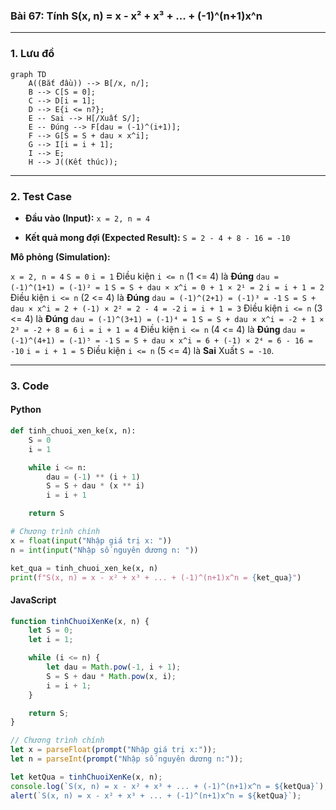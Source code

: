 ### Bài 67: Tính S(x, n) = x - x² + x³ + ... + (-1)^(n+1)x^n

---

### **1. Lưu đồ**

```mermaid
graph TD
    A((Bắt đầu)) --> B[/x, n/];
    B --> C[S = 0];
    C --> D[i = 1];
    D --> E{i <= n?};
    E -- Sai --> H[/Xuất S/];
    E -- Đúng --> F[dau = (-1)^(i+1)];
    F --> G[S = S + dau × x^i];
    G --> I[i = i + 1];
    I --> E;
    H --> J((Kết thúc));
```

---

### **2. Test Case**

- **Đầu vào (Input):** `x = 2, n = 4`

- **Kết quả mong đợi (Expected Result):** `S = 2 - 4 + 8 - 16 = -10`


**Mô phỏng (Simulation):**

`x = 2, n = 4`
`S = 0`
`i = 1`
Điều kiện `i <= n` (1 <= 4) là **Đúng**
    `dau = (-1)^(1+1) = (-1)² = 1`
    `S = S + dau × x^i = 0 + 1 × 2¹ = 2`
    `i = i + 1 = 2`
Điều kiện `i <= n` (2 <= 4) là **Đúng**
    `dau = (-1)^(2+1) = (-1)³ = -1`
    `S = S + dau × x^i = 2 + (-1) × 2² = 2 - 4 = -2`
    `i = i + 1 = 3`
Điều kiện `i <= n` (3 <= 4) là **Đúng**
    `dau = (-1)^(3+1) = (-1)⁴ = 1`
    `S = S + dau × x^i = -2 + 1 × 2³ = -2 + 8 = 6`
    `i = i + 1 = 4`
Điều kiện `i <= n` (4 <= 4) là **Đúng**
    `dau = (-1)^(4+1) = (-1)⁵ = -1`
    `S = S + dau × x^i = 6 + (-1) × 2⁴ = 6 - 16 = -10`
    `i = i + 1 = 5`
Điều kiện `i <= n` (5 <= 4) là **Sai**
Xuất `S = -10`.

---

### **3. Code**

#### **Python**

```python
def tinh_chuoi_xen_ke(x, n):
    S = 0
    i = 1

    while i <= n:
        dau = (-1) ** (i + 1)
        S = S + dau * (x ** i)
        i = i + 1

    return S

# Chương trình chính
x = float(input("Nhập giá trị x: "))
n = int(input("Nhập số nguyên dương n: "))

ket_qua = tinh_chuoi_xen_ke(x, n)
print(f"S(x, n) = x - x² + x³ + ... + (-1)^(n+1)x^n = {ket_qua}")
```

#### **JavaScript**

```javascript
function tinhChuoiXenKe(x, n) {
    let S = 0;
    let i = 1;

    while (i <= n) {
        let dau = Math.pow(-1, i + 1);
        S = S + dau * Math.pow(x, i);
        i = i + 1;
    }

    return S;
}

// Chương trình chính
let x = parseFloat(prompt("Nhập giá trị x:"));
let n = parseInt(prompt("Nhập số nguyên dương n:"));

let ketQua = tinhChuoiXenKe(x, n);
console.log(`S(x, n) = x - x² + x³ + ... + (-1)^(n+1)x^n = ${ketQua}`);
alert(`S(x, n) = x - x² + x³ + ... + (-1)^(n+1)x^n = ${ketQua}`);
```